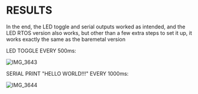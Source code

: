 # RESULTS
In the end, the LED toggle and serial outputs worked as intended, and the LED RTOS version also works, but other than a few extra steps to set it up, it works exactly the same as the baremetal version

LED TOGGLE EVERY 500ms:

![IMG_3643](https://github.com/user-attachments/assets/f2ac19f6-1277-4ddb-8691-f0e6a4b4ebcd)

SERIAL PRINT "HELLO WORLD!!!" EVERY 1000ms:

![IMG_3644](https://github.com/user-attachments/assets/3b6328e4-45fa-442b-853f-ba3faee0f121)
